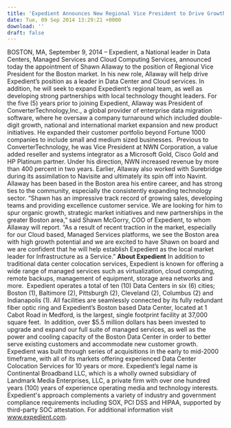 ```yaml
---
title: 'Expedient Announces New Regional Vice President to Drive Growth for Boston Market'
date: Tue, 09 Sep 2014 13:29:21 +0000
download: ''
draft: false
---
```


BOSTON, MA, September 9, 2014 – Expedient, a National leader in Data Centers, Managed Services and Cloud Computing Services, announced today the appointment of Shawn Allaway to the position of Regional Vice President for the Boston market. In his new role, Allaway will help drive Expedient’s position as a leader in Data Center and Cloud services. In addition, he will seek to expand Expedient’s regional team, as well as developing strong partnerships with local technology thought leaders. For the five (5) years prior to joining Expedient, Allaway was President of ConverterTechnology,Inc., a global provider of enterprise data migration software, where he oversaw a company turnaround which included double-digit growth, national and international market expansion and new product initiatives. He expanded their customer portfolio beyond Fortune 1000 companies to include small and medium sized businesses.  Previous to ConverterTechnology, he was Vice President at NWN Corporation, a value added reseller and systems integrator as a Microsoft Gold, Cisco Gold and HP Platinum partner. Under his direction, NWN increased revenue by more than 400 percent in two years. Earlier, Allaway also worked with Surebridge during its assimilation to Navisite and ultimately its spin off into Navint.  Allaway has been based in the Boston area his entire career, and has strong ties to the community, especially the consistently expanding technology sector. “Shawn has an impressive track record of growing sales, developing teams and providing excellence customer service. We are looking for him to spur organic growth, strategic market initiatives and new partnerships in the greater Boston area,” said Shawn McGorry, COO of Expedient, to whom Allaway will report. “As a result of recent traction in the market, especially for our Cloud based, Managed Services platforms, we see the Boston area with high growth potential and we are excited to have Shawn on board and we are confident that he will help establish Expedient as the local market leader for Infrastructure as a Service.” **About Expedient** In addition to traditional data center colocation services, Expedient is known for offering a wide range of managed services such as virtualization, cloud computing, remote backups, management of equipment, storage area networks and more.  Expedient operates a total of ten (10) Data Centers in six (6) cities; Boston (1), Baltimore (2), Pittsburgh (2), Cleveland (2), Columbus (2) and Indianapolis (1). All facilities are seamlessly connected by its fully redundant fiber optic ring and Expedient’s Boston based Data Center, located at 1 Cabot Road in Medford, is the largest, single footprint facility at 37,000 square feet.  In addition, over $5.5 million dollars has been invested to upgrade and expand our full suite of managed services, as well as the power and cooling capacity of the Boston Data Center in order to better serve existing customers and accommodate new customer growth. Expedient was built through series of acquisitions in the early to mid-2000 timeframe, with all of its markets offering experienced Data Center Colocation Services for 10 years or more. Expedient’s legal name is Continental Broadband LLC, which is a wholly owned subsidiary of Landmark Media Enterprises, LLC, a private firm with over one hundred years (100) years of experience operating media and technology interests. Expedient's approach complements a variety of industry and government compliance requirements including SOX, PCI DSS and HIPAA, supported by third-party SOC attestation. For additional information visit www.expedient.com.